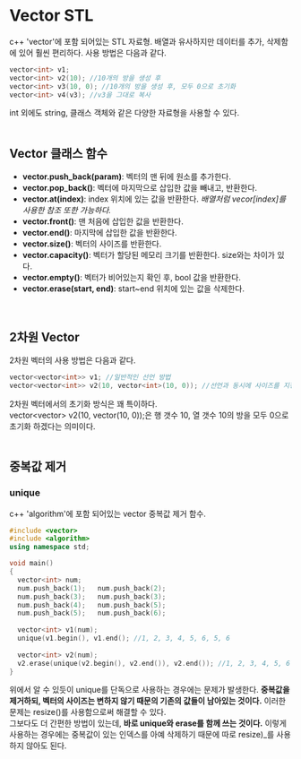 # Vector STL
c++ 'vector'에 포함 되어있는 STL 자료형. 배열과 유사하지만 데이터를 추가, 삭제함에 있어 훨씬 편리하다. 사용 방법은 다음과 같다. <br>
```cpp
vector<int> v1;
vector<int> v2(10); //10개의 방을 생성 후
vector<int> v3(10, 0); //10개의 방을 생성 후, 모두 0으로 초기화
vector<int> v4(v3); //v3을 그대로 복사
```
int 외에도 string, 클래스 객체와 같은 다양한 자료형을 사용할 수 있다. <br>
<br>

## Vector 클래스 함수
* <strong>vector.push_back(param)</strong>: 벡터의 맨 뒤에 원소를 추가한다. <br>
* <strong>vector.pop_back()</strong>: 벡터에 마지막으로 삽입한 값을 빼내고, 반환한다. <br>
* <strong>vector.at(index)</strong>: index 위치에 있는 값을 반환한다. *배열처럼 vecor[index]를 사용한 참조 또한 가능하다.*<br>
* <strong>vector.front()</strong>: 맨 처음에 삽입한 값을 반환한다. <br>
* <strong>vector.end()</strong>: 마지막에 삽입한 값을 반환한다. <br>
* <strong>vector.size()</strong>: 벡터의 사이즈를 반환한다. <br>
* <strong>vector.capacity()</strong>: 벡터가 할당된 메모리 크기를 반환한다. size와는 차이가 있다. <br>
* <strong>vector.empty()</strong>: 벡터가 비어있는지 확인 후, bool 값을 반환한다. <br>
* <strong>vector.erase(start, end)</strong>: start~end 위치에 있는 값을 삭제한다. <br>
<br>

## 2차원 Vector
2차원 벡터의 사용 방법은 다음과 같다.
```cpp
vector<vector<int>> v1; //일반적인 선언 방법
vector<vector<int>> v2(10, vector<int>(10, 0)); //선언과 동시에 사이즈를 지정하는 경우
```
2차원 벡터에서의 초기화 방식은 꽤 특이하다. <br>
vector<vector<int>> v2(10, vector<int>(10, 0));은 행 갯수 10, 열 갯수 10의 방을 모두 0으로 초기화 하겠다는 의미이다. <br>
<br>
  
## 중복값 제거
### unique
c++ 'algorithm'에 포함 되어있는 vector 중복값 제거 함수. <br>
```cpp
#include <vector>
#include <algorithm>
using namespace std;

void main()
{
  vector<int> num;
  num.push_back(1);   num.push_back(2);
  num.push_back(3);   num.push_back(3);
  num.push_back(4);   num.push_back(5);
  num.push_back(5);   num.push_back(6);
  
  vector<int> v1(num);
  unique(v1.begin(), v1.end(); //1, 2, 3, 4, 5, 6, 5, 6
  
  vector<int> v2(num);
  v2.erase(unique(v2.begin(), v2.end()), v2.end()); //1, 2, 3, 4, 5, 6
}
```
위에서 알 수 있듯이 unique를 단독으로 사용하는 경우에는 문제가 발생한다. <strong>중복값을 제거하되, 벡터의 사이즈는 변하지 않기 때문의 기존의 값들이 남아있는 것이다.</strong> 이러한 문제는 resize()를 사용함으로써 해결할 수 있다. <br>
그보다도 더 간편한 방법이 있는데, <strong>바로 unique와 erase를 함께 쓰는 것이다.</strong> 이렇게 사용하는 경우에는 중복값이 있는 인덱스를 아예 삭제하기 때문에 따로 resize)_를 사용하지 않아도 된다.<br>
